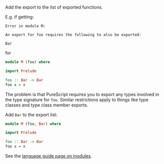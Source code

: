 Add the export to the list of exported functions.

E.g. if getting:

```text
Error in module M:

An export for foo requires the following to also be exported:
    
Bar
```

for

``` haskell
module M (foo) where

import Prelude

foo :: Bar -> Bar
foo x = x
```

The problem is that PureScript requires you to export any types involved in the type signature for `foo`. Similar restrictions apply to things like type classes and type class member exports.

Add `Bar` to the export list: 

``` haskell
module M (foo, Bar) where

import Prelude

foo :: Bar -> Bar
foo x = x
```

See the [language guide page on modules](Language-Guide:-Modules#importing-modules.md).
